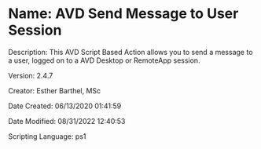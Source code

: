 ﻿# Name: AVD Send Message to User Session

Description: This AVD Script Based Action allows you to send a message to a user, logged on to a AVD Desktop or RemoteApp session.


Version: 2.4.7

Creator: Esther Barthel, MSc

Date Created: 06/13/2020 01:41:59

Date Modified: 08/31/2022 12:40:53

Scripting Language: ps1

